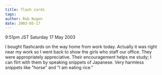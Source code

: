 ```yaml
---
title: flash cards
tags: 
author: Rob Nugen
date: 2003-05-17
---
```


<p class=date>9:51pm JST Saturday 17 May 2003</p>

<p>I bought flashcards on the way home from work today.  Actually it
was right near my work so I went back to show the girls who staff our
office.  They were appropriately appreciative.  Their encouragement
helps me study; I can flirt with them by speaking snippets of
Japanese.  Very harmless snippets like "horse" and "I am eating
rice."</p>

